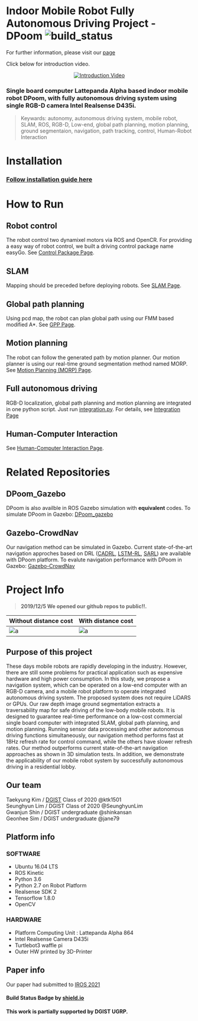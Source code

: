 Indoor Mobile Robot Fully Autonomous Driving Project - DPoom ![build_status](https://img.shields.io/badge/build-WIP-yellow.svg)
==============================
For further information, please visit our [page](https://shinkansan.github.io/2019-UGRP-DPoom/)

Click below for introduction video.
<div align="center">
  <a href="https://www.youtube.com/watch?v=9KRy7pCXqaM&feature=youtu.be"><img src="https://img.youtube.com/vi/9KRy7pCXqaM/0.jpg" alt="Introduction Video"></a>
</div>

### Single board computer Lattepanda Alpha based indoor mobile robot DPoom, with fully autonomous driving system using single RGB-D camera Intel Realsense D435i. 

> Keywards: autonomy, autonomous driving system, mobile robot, SLAM, ROS, RGB-D, Low-end, global path planning, motion planning, ground segmentaion, navigation, path tracking, control, Human-Robot Interaction


# Installation
### [Follow installation guide here](installation_guide)


# How to Run
## Robot control
The robot control two dynamixel motors via ROS and OpenCR. For providing a easy way of robot control, we built a driving control package name easyGo. See [Control Package Page](easygo/REAME.md).
## SLAM
Mapping should be preceded before deploying robots. See [SLAM Page](SLAM/README.md).
## Global path planning
Using pcd map, the robot can plan global path using our FMM based modified A*. See [GPP Page](pathplanning/README.md).
## Motion planning
The robot can follow the generated path by motion planner. Our motion planner is using our real-time ground segmentation method named MORP. See [Motion Planning (MORP) Page](MORP/README.md).
## Full autonomous driving
RGB-D localization, global path planning and motion planning are integrated in one python script. Just run [integration.py](integration.py). For details, see [Integration Page](autodrive.md)
## Human-Computer Interaction
See [Human-Computer Interaction Page](HCI/README.md).

# Related Repositories
## DPoom_Gazebo
DPoom is also availble in ROS Gazebo simulation with __equivalent__ codes. To simulate DPoom in Gazebo:  [DPoom_gazebo](https://github.com/SeunghyunLim/Dpoom_gazebo)
## Gazebo-CrowdNav
Our navigation method can be simulated in Gazebo. Current state-of-the-art navigation approches based on DRL ([CADRL](https://ieeexplore.ieee.org/abstract/document/7989037), [LSTM-RL](https://ieeexplore.ieee.org/abstract/document/8593871), [SARL](https://ieeexplore.ieee.org/abstract/document/8794134)) are available with DPoom platform. To evalute navigation performance with DPoom in Gazebo: [Gazebo-CrowdNav](https://github.com/ktk1501/Gazebo-CrowdNav)

# Project Info
>__2019/12/5 We opened our github repos to public!!.__

| Without distance cost | With distance cost |
|---|---|
|![a](https://github.com/shinkansan/2019-UGRP-DPoom/blob/master/docs/gif/DPoom_temp.gif)|![a](https://github.com/shinkansan/2019-UGRP-DPoom/blob/master/docs/gif/MORP_test.gif)|

## Purpose of this project
These days mobile robots are rapidly developing
in the industry. However, there are still some problems for
practical application such as expensive hardware and high
power consumption. In this study, we propose a navigation
system, which can be operated on a low-end computer with
an RGB-D camera, and a mobile robot platform to operate
integrated autonomous driving system. The proposed system
does not require LiDARS or GPUs. Our raw depth image
ground segmentation extracts a traversability map for safe
driving of the low-body mobile robots. It is designed to
guarantee real-time performance on a low-cost commercial
single board computer with integrated SLAM, global path
planning, and motion planning. Running sensor data processing
and other autonomous driving functions simultaneously, our
navigation method performs fast at 18Hz refresh rate for
control command, while the others have slower refresh rates.
Our method outperforms current state-of-the-art navigation
approaches as shown in 3D simulation tests. In addition, we
demonstrate the applicability of our mobile robot system by
successfully autonomous driving in a residential lobby.

## Our team
Taekyung Kim  / [DGIST](https://www.dgist.ac.kr/kr/introen2020.html) Class of 2020 @ktk1501<br/>
Seunghyun Lim / DGIST Class of 2020 @SeunghyunLim<br/>
Gwanjun Shin  / DGIST undergraduate @shinkansan<br/>
Geonhee Sim   / DGIST undergraduate @jane79<br/>

## Platform info
### SOFTWARE
- Ubuntu 16.04 LTS
- ROS Kinetic
- Python 3.6
- Python 2.7 on Robot Platform
- Realsense SDK 2
- Tensorflow 1.8.0
- OpenCV
### HARDWARE
 - Platform Computing Unit : Lattepanda Alpha 864
 - Intel Realsense Camera D435i
 - Turtlebot3 waffle pi
 - Outer HW printed by 3D-Printer

 ## Paper info
 Our paper had submitted to [IROS 2021](https://www.iros2021.org/)

#### Build Status Badge by [shield.io](https://shields.io/category/build)
#### This work is partially supported by DGIST UGRP.